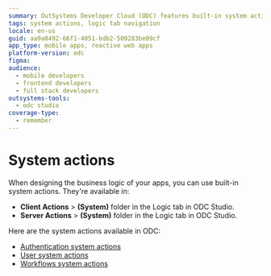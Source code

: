 ```yaml
---
summary: OutSystems Developer Cloud (ODC) features built-in system actions accessible through the Logic tab for both client and server actions.
tags: system actions, logic tab navigation
locale: en-us
guid: aa9a8492-66f1-4051-bdb2-509283be09cf
app_type: mobile apps, reactive web apps
platform-version: odc
figma:
audience:
  - mobile developers
  - frontend developers
  - full stack developers
outsystems-tools:
  - odc studio
coverage-type:
  - remember
---
```


# System actions

When designing the business logic of your apps, you can use built-in system actions. They're available in:

* **Client Actions** > **(System)** folder in the Logic tab in ODC Studio.
* **Server Actions** > **(System)** folder in the Logic tab in ODC Studio.

Here are the system actions available in ODC:

* [Authentication system actions](auth.md)
* [User system actions](user.md)
* [Workflows system actions](workflows.md)
